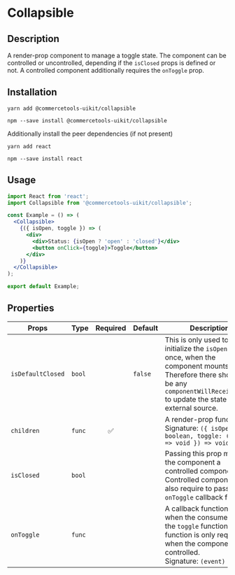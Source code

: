 <!-- THIS IS AN AUTOGENERATED FILE. DO NOT EDIT THIS FILE DIRECTLY. -->
<!-- This file is created by the `yarn generate-readme` script. -->

# Collapsible

## Description

A render-prop component to manage a toggle state. The component can be controlled or uncontrolled, depending if the `isClosed` props is defined or not. A controlled component additionally requires the `onToggle` prop.

## Installation

```
yarn add @commercetools-uikit/collapsible
```

```
npm --save install @commercetools-uikit/collapsible
```

Additionally install the peer dependencies (if not present)

```
yarn add react
```

```
npm --save install react
```

## Usage

```jsx
import React from 'react';
import Collapsible from '@commercetools-uikit/collapsible';

const Example = () => (
  <Collapsible>
    {({ isOpen, toggle }) => (
      <div>
        <div>Status: {isOpen ? 'open' : 'closed'}</div>
        <button onClick={toggle}>Toggle</button>
      </div>
    )}
  </Collapsible>
);

export default Example;
```

## Properties

| Props             | Type   | Required | Default | Description                                                                                                                                                                                    |
| ----------------- | ------ | :------: | ------- | ---------------------------------------------------------------------------------------------------------------------------------------------------------------------------------------------- |
| `isDefaultClosed` | `bool` |          | `false` | This is only used to initialize the `isOpen` state once, when the component mounts. Therefore there should not be any `componentWillReceiveProps` to update the state from an external source. |
| `children`        | `func` |    ✅    |         | A render-prop function.<br> Signature: `({ isOpen: boolean, toggle: (event) => void }) => void`                                                                                                |
| `isClosed`        | `bool` |          |         | Passing this prop makes the component a controlled component. Controlled components also require to pass a `onToggle` callback function.                                                       |
| `onToggle`        | `func` |          |         | A callback function, called when the consumer calls the `toggle` function. This function is only required when the component is controlled.<br> Signature: `(event) => void`                   |
